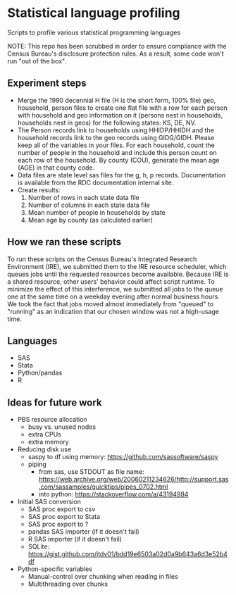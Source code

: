 # Statistical language profiling

Scripts to profile various statistical programming languages

NOTE: This repo has been scrubbed in order to ensure compliance with the Census Bureau's disclosure protection rules. As a result, some code won't run "out of the box". 

## Experiment steps

 - Merge the 1990 decennial H file (H is the short form, 100% file) geo, household, person files to create one flat file with a row for each person with household and geo information on it (persons nest in households, households nest in geos) for the following states: KS, DE, NV.
 - The Person records link to households using HHIDP/HHIDH and the household records link to the geo records using GIDG/GIDH. Please keep all of the variables in your files. For each household, count the number of people in the household and include this person count on each row of the household. By county (COU), generate the mean age (AGE) in that county code.  
 - Data files are state level sas files for the g, h, p records. Documentation is available from the RDC documentation internal site. 
 - Create results: 
    1. Number of rows in each state data file
    2. Number of columns in each state data file
    3. Mean number of people in households by state
    4. Mean age by county (as calculated earlier)

## How we ran these scripts

To run these scripts on the Census Bureau's Integrated Research Environment (IRE), we submitted them to the IRE resource scheduler, which queues jobs until the requested resources become available. Because IRE is a shared resource, other users' behavior could affect script runtime. To minimize the effect of this interference, we submitted all jobs to the queue one at the same time on a weekday evening after normal business hours. We took the fact that jobs moved almost immediately from "queued" to "running" as an indication that our chosen window was not a high-usage time. 

## Languages

 - SAS
 - Stata
 - Python/pandas
 - R

## Ideas for future work

 - PBS resource allocation
   + busy vs. unused nodes
   + extra CPUs
   + extra memory
 - Reducing disk use
   + saspy to df using memory: https://github.com/sassoftware/saspy
   + piping
     * from sas, use STDOUT as file name: https://web.archive.org/web/20060211234626/http://support.sas.com/sassamples/quicktips/pipes_0702.html
     * into python: https://stackoverflow.com/a/43194984
 - Initial SAS conversion
   + SAS proc export to csv
   + SAS proc export to Stata
   + SAS proc export to ?
   + pandas SAS importer (if it doesn't fail)
   + R SAS importer (if it doesn't fail)
   + SQLite: https://gist.github.com/jtdv01/bdd19e6503a02d0a9b643a6d3e52b4df
 - Python-specific variables
   + Manual-control over chunking when reading in files
   + Multithreading over chunks
